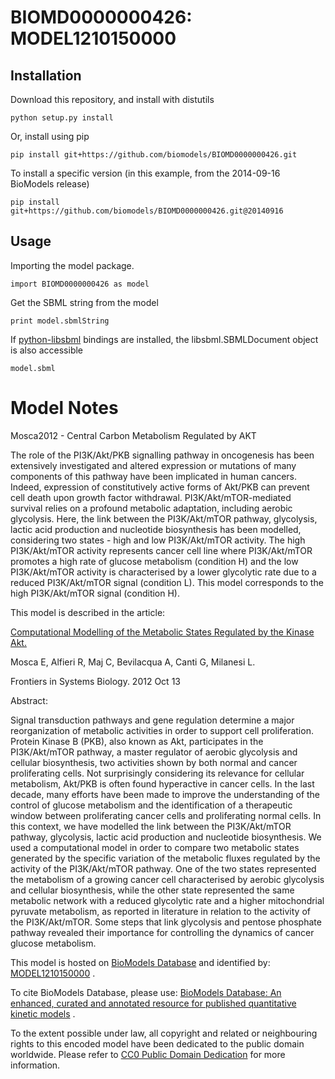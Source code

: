 # BIOMD0000000426: MODEL1210150000

## Installation

Download this repository, and install with distutils

`python setup.py install`

Or, install using pip

`pip install git+https://github.com/biomodels/BIOMD0000000426.git`

To install a specific version (in this example, from the 2014-09-16 BioModels release)

`pip install git+https://github.com/biomodels/BIOMD0000000426.git@20140916`

## Usage

Importing the model package.

`import BIOMD0000000426 as model`

Get the SBML string from the model

`print model.sbmlString`

If [python-libsbml](https://pypi.python.org/pypi/python-libsbml) bindings are
installed, the libsbml.SBMLDocument object is also accessible

`model.sbml`


# Model Notes


Mosca2012 - Central Carbon Metabolism Regulated by AKT

The role of the PI3K/Akt/PKB signalling pathway in oncogenesis has been
extensively investigated and altered expression or mutations of many
components of this pathway have been implicated in human cancers. Indeed,
expression of constitutively active forms of Akt/PKB can prevent cell death
upon growth factor withdrawal. PI3K/Akt/mTOR-mediated survival relies on a
profound metabolic adaptation, including aerobic glycolysis. Here, the link
between the PI3K/Akt/mTOR pathway, glycolysis, lactic acid production and
nucleotide biosynthesis has been modelled, considering two states - high and
low PI3K/Akt/mTOR activity. The high PI3K/Akt/mTOR activity represents cancer
cell line where PI3K/Akt/mTOR promotes a high rate of glucose metabolism
(condition H) and the low PI3K/Akt/mTOR activity is characterised by a lower
glycolytic rate due to a reduced PI3K/Akt/mTOR signal (condition L). This
model corresponds to the high PI3K/Akt/mTOR signal (condition H).

This model is described in the article:

[Computational Modelling of the Metabolic States Regulated by the Kinase
Akt.](http://identifiers.org/doi/doi:10.3389/fphys.2012.00418)

Mosca E, Alfieri R, Maj C, Bevilacqua A, Canti G, Milanesi L.

Frontiers in Systems Biology. 2012 Oct 13

Abstract:

Signal transduction pathways and gene regulation determine a major
reorganization of metabolic activities in order to support cell proliferation.
Protein Kinase B (PKB), also known as Akt, participates in the PI3K/Akt/mTOR
pathway, a master regulator of aerobic glycolysis and cellular biosynthesis,
two activities shown by both normal and cancer proliferating cells. Not
surprisingly considering its relevance for cellular metabolism, Akt/PKB is
often found hyperactive in cancer cells. In the last decade, many efforts have
been made to improve the understanding of the control of glucose metabolism
and the identification of a therapeutic window between proliferating cancer
cells and proliferating normal cells. In this context, we have modelled the
link between the PI3K/Akt/mTOR pathway, glycolysis, lactic acid production and
nucleotide biosynthesis. We used a computational model in order to compare two
metabolic states generated by the specific variation of the metabolic fluxes
regulated by the activity of the PI3K/Akt/mTOR pathway. One of the two states
represented the metabolism of a growing cancer cell characterised by aerobic
glycolysis and cellular biosynthesis, while the other state represented the
same metabolic network with a reduced glycolytic rate and a higher
mitochondrial pyruvate metabolism, as reported in literature in relation to
the activity of the PI3K/Akt/mTOR. Some steps that link glycolysis and pentose
phosphate pathway revealed their importance for controlling the dynamics of
cancer glucose metabolism.

This model is hosted on [BioModels Database](http://www.ebi.ac.uk/biomodels/)
and identified by:
[MODEL1210150000](http://identifiers.org/biomodels.db/MODEL1210150000) .

To cite BioModels Database, please use: [BioModels Database: An enhanced,
curated and annotated resource for published quantitative kinetic
models](http://identifiers.org/pubmed/20587024) .

To the extent possible under law, all copyright and related or neighbouring
rights to this encoded model have been dedicated to the public domain
worldwide. Please refer to [CC0 Public Domain
Dedication](http://creativecommons.org/publicdomain/zero/1.0/) for more
information.



